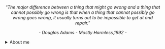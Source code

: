 
<p align="center"><i>“The major difference between a thing that might go wrong and a thing that cannot possibly go wrong is that when a thing that cannot possibly go wrong goes wrong, it usually turns out to be impossible to get at and repair.”</i></p>
<p align="center"><i>- Douglas Adams - Mostly Harmless,1992 -</i></p>


<details>
<summary> About me</summary>
<br />

### Hi there 👋 

I am Sandesh, a software engineer (backend focused) based on out of Bangalore, India.

I'm passionate about developing scalable and reliable software solutions that can help solve real-world problems. I enjoy working on challenging projects that require me to think outside the box and learn new things.

<h2> Skillsets </h2>

<h4>Programming languages</h4>

![My Skills](https://skills.thijs.gg/icons?i=java,python,golang,c,cpp)

<h4>Frameworks</h4>
<img src="https://img.shields.io/badge/Spring Boot-darkred?style=plastic&logo=springboot" height="20" /><img src="https://img.shields.io/badge/Hibernate-ff0080?style=plastic&logo=hibernate" height="20" /><img src="https://img.shields.io/badge/Flask-darkblue?style=plastic&logo=flask" height="20" /><img src="https://img.shields.io/badge/django-yellow?style=plastic&logo=django" height="20" />

<h4>Databases</h4>
<img src="https://img.shields.io/badge/MongoDB-0066ff?style=plastic&logo=mongodb" height="20" /><img src="https://img.shields.io/badge/PostgreSQL-lightgreen?style=plastic&logo=postgresql" height="20" /><img src="https://img.shields.io/badge/ClickHouse-red?style=plastic&logo=clickhouse" height="20" />

<h4>Cloud Platforms</h4>
<img src="https://img.shields.io/badge/Azure-darkred?style=plastic&logo=microsoftazure" height="20" /><img src="https://img.shields.io/badge/GCP-darkblue?style=plastic&logo=googlecloud" height="20" />

<h4>Other tools/frameworks/libraries</h4>
<img src="https://img.shields.io/badge/Kubernetes-darkblue?style=plastic&logo=kubernetes" height="20" /><img src="https://img.shields.io/badge/Docker-darkred?style=plastic&logo=docker" height="20" /><img src="https://img.shields.io/badge/CICD-0066ff?style=plastic" height="20" /><img src="https://img.shields.io/badge/Argo-0066ff?style=plastic&logo=argo" height="20" /><img src="https://img.shields.io/badge/Github Actions-e60000?style=plastic&logo=githubactions" height="20" /><img src="https://img.shields.io/badge/Azure Functions-brightgreen?style=plastic&logo=azurefunctions" height="20" /><img src="https://img.shields.io/badge/DataBricks-purple?style=plastic&logo=databricks" height="20" /><img src="https://img.shields.io/badge/Azure Data Factory-88cc00?style=plastic" height="20" /><img src="https://img.shields.io/badge/Spring Batch-ff00ff?style=plastic" height="20" /><img src="https://img.shields.io/badge/Spring Security-maroon?style=plastic&logo=springsecurity" height="20" /><img src="https://img.shields.io/badge/Celery-ff9933?style=plastic&logo=celery" height="20" /><img src="https://img.shields.io/badge/GIT-brightgreen?style=plastic&logo=git" height="20" /><img src="https://img.shields.io/badge/Drone-ffe6f2?style=plastic&logo=drone" height="20" />


Thanks for visiting my page.

![visitors](https://visitor-badge.glitch.me/badge?page_id=kladiskov.visitor_badge&left_color=darkgreen&right_color=blue)

